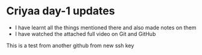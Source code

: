 # Criyaa day-1 updates 

* I have learnt all the things mentioned there and also made notes on them
* I have watched the attached full video on Git and GitHub

This is a test from another github from new ssh key